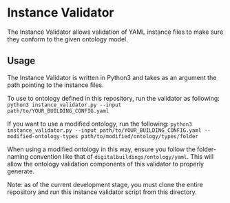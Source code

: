 # Instance Validator

The Instance Validator allows validation of YAML instance files to make sure they conform to the given ontology model.

## Usage
The Instance Validator is written in Python3 and takes as an argument the path pointing to the instance files.

To use to ontology defined in this repository, run the validator as following: `python3 instance_validator.py --input path/to/YOUR_BUILDING_CONFIG.yaml`

If you want to use a modified ontology, run the following: `python3 instance_validator.py --input path/to/YOUR_BUILDING_CONFIG.yaml --modified-ontology-types path/to/modified/ontology/types/folder`

When using a modified ontology in this way, ensure you follow the folder-naming convention like that of `digitalbuildings/ontology/yaml`. This will allow the ontology validation components of this validator to properly generate.

Note: as of the current development stage, you must clone the entire repository and run this instance validator script from this directory.
